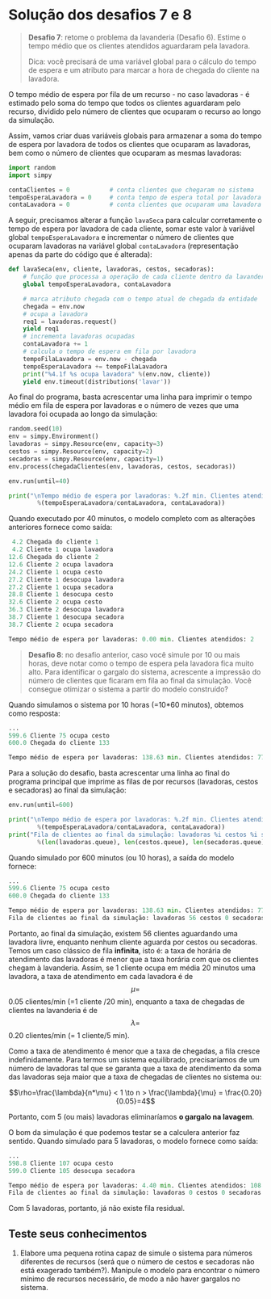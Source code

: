 # Solução dos desafios 7 e 8

> **Desafio 7**: retome o problema da lavanderia \(Desafio 6\). Estime o tempo médio que os clientes atendidos aguardaram pela lavadora.
>
> Dica: você precisará de uma variável global para o cálculo do tempo de espera e um atributo para marcar a hora de chegada do cliente na lavadora.

O tempo médio de espera por fila de um recurso - no caso lavadoras - é estimado pelo soma do tempo que todos os clientes aguardaram pelo recurso, dividido pelo número de clientes que ocuparam o recurso ao longo da simulação.

Assim, vamos criar duas variáveis globais para armazenar a soma do tempo de espera por lavadora de todos os clientes que ocuparam as lavadoras, bem como o número de clientes que ocuparam as mesmas lavadoras:

```python
import random
import simpy

contaClientes = 0           # conta clientes que chegaram no sistema
tempoEsperaLavadora = 0     # conta tempo de espera total por lavadora
contaLavadora = 0           # conta clientes que ocuparam uma lavadora
```

A seguir, precisamos alterar a função `lavaSeca` para calcular corretamente o tempo de espera por lavadora de cada cliente, somar este valor à variável global `tempoEsperaLavadora` e incrementar o número de clientes que ocuparam lavadoras na variável global `contaLavadora` \(representação apenas da parte do código que é alterada\):

```python
def lavaSeca(env, cliente, lavadoras, cestos, secadoras):
    # função que processa a operação de cada cliente dentro da lavanderia
    global tempoEsperaLavadora, contaLavadora

    # marca atributo chegada com o tempo atual de chegada da entidade
    chegada = env.now
    # ocupa a lavadora
    req1 = lavadoras.request()
    yield req1
    # incrementa lavadoras ocupadas
    contaLavadora += 1
    # calcula o tempo de espera em fila por lavadora
    tempoFilaLavadora = env.now - chegada
    tempoEsperaLavadora += tempoFilaLavadora
    print("%4.1f %s ocupa lavadora" %(env.now, cliente))
    yield env.timeout(distributions('lavar'))
```

Ao final do programa, basta acrescentar uma linha para imprimir o tempo médio em fila de espera por lavadoras e o número de vezes que uma lavadora foi ocupada ao longo da simulação:

```python
random.seed(10)
env = simpy.Environment()
lavadoras = simpy.Resource(env, capacity=3)
cestos = simpy.Resource(env, capacity=2)
secadoras = simpy.Resource(env, capacity=1)
env.process(chegadaClientes(env, lavadoras, cestos, secadoras))

env.run(until=40)

print("\nTempo médio de espera por lavadoras: %.2f min. Clientes atendidos: %i" 
        %(tempoEsperaLavadora/contaLavadora, contaLavadora))
```

Quando executado por 40 minutos, o modelo completo com as alterações anteriores fornece como saída:

```python
 4.2 Chegada do cliente 1
 4.2 Cliente 1 ocupa lavadora
12.6 Chegada do cliente 2
12.6 Cliente 2 ocupa lavadora
24.2 Cliente 1 ocupa cesto
27.2 Cliente 1 desocupa lavadora
27.2 Cliente 1 ocupa secadora
28.8 Cliente 1 desocupa cesto
32.6 Cliente 2 ocupa cesto
36.3 Cliente 2 desocupa lavadora
38.7 Cliente 1 desocupa secadora
38.7 Cliente 2 ocupa secadora

Tempo médio de espera por lavadoras: 0.00 min. Clientes atendidos: 2
```

> **Desafio 8**: no desafio anterior, caso você simule por 10 ou mais horas, deve notar como o tempo de espera pela lavadora fica muito alto. Para identificar o gargalo do sistema, acrescente a impressão do número de clientes que ficaram em fila ao final da simulação. Você consegue otimizar o sistema a partir do modelo construído?

Quando simulamos o sistema por 10 horas \(=10\*60 minutos\), obtemos como resposta:

```python
...
599.6 Cliente 75 ocupa cesto
600.0 Chegada do cliente 133

Tempo médio de espera por lavadoras: 138.63 min. Clientes atendidos: 77
```

Para a solução do desafio, basta acrescentar uma linha ao final do programa principal que imprime as filas de por recursos \(lavadoras, cestos e secadoras\) ao final da simulação:

```python
env.run(until=600)

print("\nTempo médio de espera por lavadoras: %.2f min. Clientes atendidos: %i" 
        %(tempoEsperaLavadora/contaLavadora, contaLavadora))
print("Fila de clientes ao final da simulação: lavadoras %i cestos %i secadoras %i" 
        %(len(lavadoras.queue), len(cestos.queue), len(secadoras.queue)))
```

Quando simulado por 600 minutos \(ou 10 horas\), a saída do modelo fornece:

```python
...
599.6 Cliente 75 ocupa cesto
600.0 Chegada do cliente 133

Tempo médio de espera por lavadoras: 138.63 min. Clientes atendidos: 77
Fila de clientes ao final da simulação: lavadoras 56 cestos 0 secadoras 0
```

Portanto, ao final da simulação, existem 56 clientes aguardando uma lavadora livre, enquanto nenhum cliente aguarda por cestos ou secadoras. Temos um caso clássico de fila **infinita**, isto é: a taxa de horária de atendimento das lavadoras é menor que a taxa horária com que os clientes chegam à lavanderia. Assim, se 1 cliente ocupa em média 20 minutos uma lavadora, a taxa de atendimento em cada lavadora é de $$\mu=$$ 0.05 clientes\/min \(=1 cliente \/20 min\), enquanto a taxa de chegadas de clientes na lavanderia é de $$\lambda=$$0.20 clientes\/min \(= 1 cliente\/5 min\).

Como a taxa de atendimento é menor que a taxa de chegadas, a fila cresce indefinidamente. Para termos um sistema equilibrado, precisaríamos de um número de lavadoras tal que se garanta que a taxa de atendimento da soma das lavadoras seja maior que a taxa de chegadas de clientes no sistema ou:

$$\rho=\frac{\lambda}{n*\mu} < 1 \to n > \frac{\lambda}{\mu} = \frac{0.20}{0.05}=4$$

Portanto, com 5 \(ou mais\) lavadoras eliminaríamos **o gargalo na lavagem**.

O bom da simulação é que podemos testar se a calculera anterior faz sentido. Quando simulado para 5 lavadoras, o modelo fornece como saída:

```python
...
598.8 Cliente 107 ocupa cesto
599.0 Cliente 105 desocupa secadora

Tempo médio de espera por lavadoras: 4.40 min. Clientes atendidos: 108
Fila de clientes ao final da simulação: lavadoras 0 cestos 0 secadoras 0
```

Com 5 lavadoras, portanto, já não existe fila residual.

## Teste seus conhecimentos

1. Elabore uma pequena rotina capaz de simule o sistema para números diferentes de recursos \(será que o número de cestos e secadoras não está exagerado também?\). Manipule o modelo para encontrar o número mínimo de recursos necessário, de modo a não haver gargalos no sistema.

